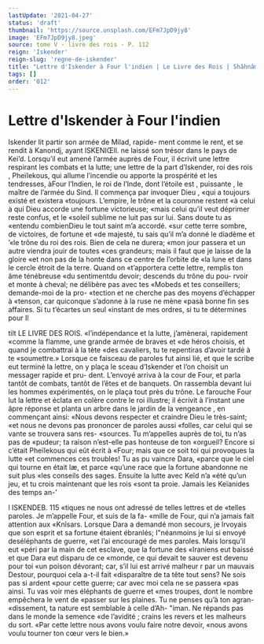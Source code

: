 ```yaml
---
lastUpdate: '2021-04-27'
status: 'draft'
thumbnail: 'https://source.unsplash.com/EFm7JpD9jy8'
image: 'EFm7JpD9jy8.jpeg'
source: tome V - livre des rois - P. 112
reign: 'Iskender'
reign-slug: 'regne-de-iskender'
title: "Lettre d'Iskender à Four l'indien | Le Livre des Rois | Shâhnâmeh"
tags: []
order: '012'
---
```


# Lettre d'Iskender à Four l'indien

Iskender lit partir son armée de Milad, rapide- ment comme le rent, et se rendit à Kanondj, ayant
lSKENIŒll. ne laissé son trésor dans le pays de Kei’d. Lorsqu’il eut
amené l’armée auprès de Four, il écrivit une lettre
respirant les combats et la lutte; une lettre de la part d’Iskender, roi des rois , Pheïlekous, qui allume l’incendie ou apporte la prospérité et les tendresses,
àFour l’Indien, le roi de l’Inde, dont l’étoile est ,
puissante , le maître de l’armée du Sind. Il commença
par invoquer Dieu , «qui a toujours existé et existera «toujours. L’empire, le trône et la couronne restent
«à celui à qui Dieu accorde une fortune victorieuse; «mais celui qu’il veut déprimer reste confus, et le «soleil sublime ne luit pas sur lui. Sans doute tu as «entendu combienDieu le tout saint m’a accordé.
«sur cette terre sombre, de victoires, de fortune et «de majesté, tu sais qu’il m’a donné le diadème et
’«le trône du roi des rois. Bien de cela ne durera; «mon jour passera et un autre viendra jouir de toutes «ces grandeurs; mais il faut que je laisse de la gloire «et non pas de la honte dans ce centre de l’orbite de
«la lune et dans le cercle étroit de la terre. Quand on «t’apportera cette lettre, remplis ton âme ténébreuse
«du sentimentdu devoir; descends du trône du pou- rvoir et monte à cheval; ne délibère pas avec tes «Mobeds et tes conseillers; demande-moi de la pro- «tection et ne cherche pas des moyens d’échapper à «tenson, car quiconque s’adonne à la ruse ne mène
«pasà bonne fin ses affaires. Si tu t’écartes un seul «instant de mes ordres, si tu te détermines pour
Il

tilt LE LIVRE DES ROIS. «l’indépendance et la lutte, j’amènerai, rapidement
«comme la flamme, une grande armée de braves et «de héros choisis, et quand je combattrai à la tète «des cavaliers, tu te repentiras d’avoir tardé à te «soumettre.»
Lorsque ce faisceau de paroles fut ainsi lié, et que le scribe eut terminé la lettre, on y plaça le sceau d’Iskender et l’on choisit un messager rapide et pru-
dent. L’envoyé arriva à la cour de Four, et parla
tantôt de combats, tantôt de l’êtes et de banquets.
On rassembla devant lui les hommes expérimentés,
on le plaça tout près du trône. Le farouche Four lut
la lettre et éclata en colère contre le roi illustre; il écrivit à l’instant une âpre réponse et planta un arbre
dans le jardin de la vengeance , en commençant ainsi: «Nous devons respecter et craindre Dieu le très-saint;
«et nous ne devons pas prononcer de paroles aussi «folles, car celui qui se vante se trouvera sans res- «sources. Tu m’appelles auprès de toi, tu n’as pas de
«pudeur; ta raison n’est-elle pas honteuse de ton «orgueil? Encore si c’était Pheïlekous qui eût écrit à
«Four; mais que ce soit toi qui provoques la lutte «et commences ces troubles! Tu as pu vaincre Dara, «parce que le ciel qui tourne en était læ, et parce «qu’une race que la fortune abandonne ne suit plus «les conseils des sages. Ensuite la lutte avec Keîd n’a
«été qu’un jeu, et tu crois maintenant que les rois «sont ta proie. Jamais les Keïanides des temps an-’

l ISKENDEB. 115 «tiques ne nous ont adressé de telles lettres et de
«telles paroles. Je m’appelle Four, et suis de la fa- «mille de Four, qui n’a jamais fait attention aux «Knîsars. Lorsque Dara a demandé mon secours, je lrvoyais que son esprit et sa fortune étaient ébranlés; I"néanmoins je lui si envoyé deséléphants de guerre,
«et l’ai encouragé de mes paroles. Mais lorsqu’il eut
«péri par la main de cet esclave, que la fortune des
«Iraniens eut baissé et que Dara eut disparu de ce
«monde, ce qui devait te sauver est devenu pour toi
«un poison dévorant; car, s’il lui est arrivé malheur
r par un mauvais Destour, pourquoi cela a-t-il fait «disparaître de ta tête tout sens? Ne sois pas si ardent
«pour cette guerre; car avec moi cela ne se passera «pas ainsi. Tu vas voir mes éléphants de guerre et «mes troupes, dont le nombre empêchera le vent de «passer sur les plaines. Tu ne penses qu’à ton agran- «dissement, ta nature est semblable à celle d’Ah- "iman. Ne répands pas dans le monde la semence «de l’avidité ; crains les revers et les malheurs du sort.
«Par cette lettre nous avons voulu faire notre devoir, «nous avons voulu tourner ton cœur vers le bien.»

